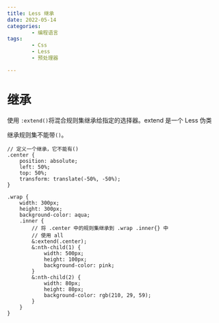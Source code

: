 ```yaml
---
title: Less 继承
date: 2022-05-14
categories:
        - 编程语言
tags:
        - Css
        - Less
        - 预处理器

---
```


# 继承

使用 `:extend()`将混合规则集继承给指定的选择器。extend 是一个 Less 伪类

继承规则集不能带`()`。

```less
// 定义一个继承，它不能有()
.center {
	position: absolute;
	left: 50%;
	top: 50%;
	transform: translate(-50%, -50%);
}

.wrap {
	width: 300px;
	height: 300px;
	background-color: aqua;
	.inner {
		// 将 .center 中的规则集继承到 .wrap .inner{} 中
		// 使用 all
		&:extend(.center);
		&:nth-child(1) {
			width: 500px;
			height: 100px;
			background-color: pink;
		}
		&:nth-child(2) {
			width: 80px;
			height: 80px;
			background-color: rgb(210, 29, 59);
		}
	}
}
```
